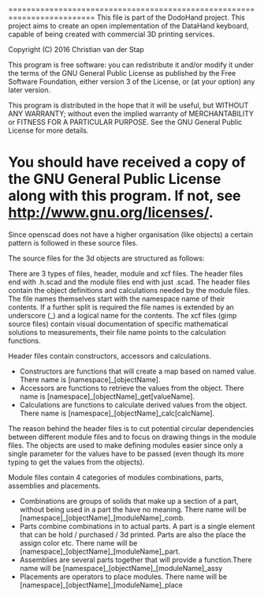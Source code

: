 =========================================================================
This file is part of the DodoHand project. This project aims to create
an open implementation of the DataHand keyboard, capable of being created
with commercial 3D printing services.

Copyright (C) 2016 Christian van der Stap

This program is free software: you can redistribute it and/or modify
it under the terms of the GNU General Public License as published by
the Free Software Foundation, either version 3 of the License, or
(at your option) any later version.

This program is distributed in the hope that it will be useful,
but WITHOUT ANY WARRANTY; without even the implied warranty of
MERCHANTABILITY or FITNESS FOR A PARTICULAR PURPOSE.  See the
GNU General Public License for more details.

You should have received a copy of the GNU General Public License
along with this program.  If not, see <http://www.gnu.org/licenses/>.
=========================================================================


Since openscad does not have a higher organisation (like objects) a certain pattern is followed in these source files.

The source files for the 3d objects are structured as follows:

There are 3 types of files, header, module and xcf files. The header files end with .h.scad and the module files end with just .scad. The header files contain the object definitions and calculations needed by the module files. The file names themselves start with the namespace name of their contents. If a further split is required the file names is extended by an underscore (\_) and a logical name for the contents. The xcf files (gimp source files) contain visual documentation of specific mathematical solutions to measurements, their file name points to the calculation functions.

Header files contain constructors, accessors and calculations.
- Constructors are functions that will create a map based on named value. There name is [namespace]\_[objectName].
- Accessors are functions to retrieve the values from the object. There name is [namespace]\_[objectName]\_get[valueName].
- Calculations are functions to calculate derived values from the object. There name is [namespace]\_[objectName]\_calc[calcName].

The reason behind the header files is to cut potential circular dependencies between different module files and to focus on drawing things in the module files. The objects are used to make defining modules easier since only a single parameter for the values have to be passed (even though its more typing to get the values from the objects).

Module files contain 4 categories of modules combinations, parts, assemblies and placements.
- Combinations are groups of solids that make up a section of a part, without being used in a part the have no meaning. There name will be [namespace]\_[objectName]\_[moduleName]\_comb.
- Parts combine combinations in to actual parts. A part is a single element that can be hold / purchased / 3d printed. Parts are also the place the assign color etc. There name will be [namespace]\_[objectName]\_[moduleName]\_part.
- Assemblies are several parts together that will provide a function.There name will be [namespace]\_[objectName]\_[moduleName]\_assy
- Placements are operators to place modules. There name will be [namespace]\_[objectName]\_[moduleName]\_place

